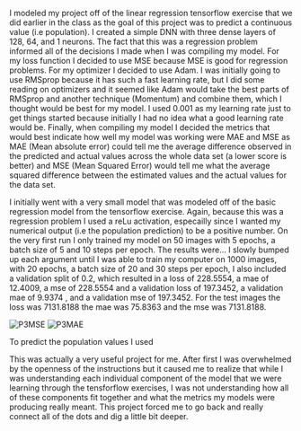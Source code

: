 I modeled my project off of the linear regression tensorflow exercise that we did earlier in the class as the goal of this project was to predict a continuous value (i.e population). I created a simple DNN with three dense layers of 128, 64, and 1 neurons. The fact that this was a regression problem informed all of the decisions I made when I was compiling my model. For my loss function I decided to use MSE because MSE is good for regression problems. For my optimizer I decided to use Adam. I was initially going to use RMSprop because it has such a fast learning rate, but I did some reading on optimizers and it seemed like Adam would take the best parts of RMSprop and another technique (Momentum) and combine them, which I thought would be best for my model. I used 0.001 as my learning rate just to get things started because initially I had no idea what a good learning rate would be. Finally, when compiling my model I decided the metrics that would best indicate how well my model was working were MAE and MSE as MAE (Mean absolute error) could tell me the average difference observed in the predicted and actual values across the whole data set (a lower score is better) and MSE (Mean Squared Error) would tell me what the average squared difference between the estimated values and the actual values for the data set.

I initially went with a very small model that was modeled off of the basic regression model from the tensorflow exercise. Again, because this was a regression problem I used a reLu activation, especailly since I wanted my numerical output (i.e the population prediction) to be a positive number. On the very first run I only trained my model on 50 images with 5 epochs, a batch size of 5 and 10 steps per epoch. The results were...  I slowly bumped up each argument until I was able to train my computer on 1000 images, with 20 epochs, a batch size of 20 and 30 steps per epoch, I also included a validation split of 0.2, which resulted in a loss of 228.5554, a mae of 12.4009, a mse of 228.5554 and   a validation loss of 197.3452, a validation mae of 9.9374 , and a validation mse of 197.3452. For the test images the loss was 7131.8188 the mae was 75.8363 and the mse was 7131.8188.

![P3MSE](https://user-images.githubusercontent.com/67922294/88489194-e8eede00-cf60-11ea-9dab-8c8ca76db58c.png)
![P3MAE](https://user-images.githubusercontent.com/67922294/88489250-3bc89580-cf61-11ea-901d-e13026dbbb09.png)


To predict the population values I used 

This was actually a very useful project for me. After first I was overwhelmed by the openness of the instructions but it caused me to realize that while I was understanding each individual component of the model that we were learning through the tensforflow exercises, I was not understanding how all of these components fit together and what the metrics my models were producing really meant. This project forced me to go back and really connect all of the dots and dig a little bit deeper. 
